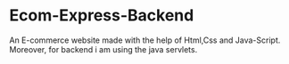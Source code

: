 # Ecom-Express-Backend
An E-commerce website made with the help of Html,Css and Java-Script. Moreover, for backend i am using the java servlets.
